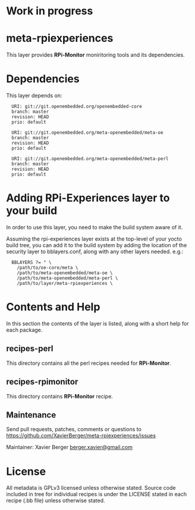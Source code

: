 Work in progress
================

meta-rpiexperiences
===================

This layer provides **RPi-Monitor** moniritoring tools and its dependencies.

Dependencies
============

This layer depends on:

```
  URI: git://git.openembedded.org/openembedded-core
  branch: master
  revision: HEAD
  prio: default

  URI: git://git.openembedded.org/meta-openembedded/meta-oe
  branch: master
  revision: HEAD
  prio: default

  URI: git://git.openembedded.org/meta-openembedded/meta-perl
  branch: master
  revision: HEAD
  prio: default
```

Adding RPi-Experiences layer to your build
==========================================

In order to use this layer, you need to make the build system aware of
it.

Assuming the rpi-experiences layer exists at the top-level of your
yocto build tree, you can add it to the build system by adding the
location of the security layer to bblayers.conf, along with any
other layers needed. e.g.:

```
  BBLAYERS ?= " \
    /path/to/oe-core/meta \
    /path/to/meta-openembedded/meta-oe \
    /path/to/meta-openembedded/meta-perl \
    /path/to/layer/meta-rpiexperiences \
```
    
Contents and Help
=================

In this section the contents of the layer is listed, along with a short
help for each package.

recipes-perl
------------
This directory contains all the perl recipes needed for **RPi-Monitor**.

recipes-rpimonitor
------------------
This directory contains **RPi-Monitor** recipe.
         
Maintenance
-----------
Send pull requests, patches, comments or questions to <https://github.com/XavierBerger/meta-rpiexperiences/issues>

Maintainer:    Xavier Berger <berger.xavier@gmail.com>

License
=======

All metadata is GPLv3 licensed unless otherwise stated. Source code included in tree for individual recipes is under the LICENSE stated in each recipe (.bb file) unless otherwise stated.
